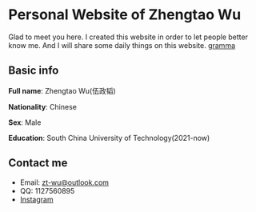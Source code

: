 # Personal Website of Zhengtao Wu

Glad to meet you here. I created this website in order to let people better know me. And I will share some daily things on this website.
[gramma](ZhengtaoWu/ZhengtaoWu.github.io/blob/main/assets/L9980422.JPG)

## Basic info

  **Full name**: Zhengtao Wu(伍政韬)
  
  **Nationality**: Chinese
  
  **Sex**: Male
  
  **Education**: South China University of Technology(2021-now)

## Contact me

  * Email: zt-wu@outlook.com
  * QQ: 1127560895
  * <a href="https://www.instagram.com/zhengtao_wu/">Instagram
